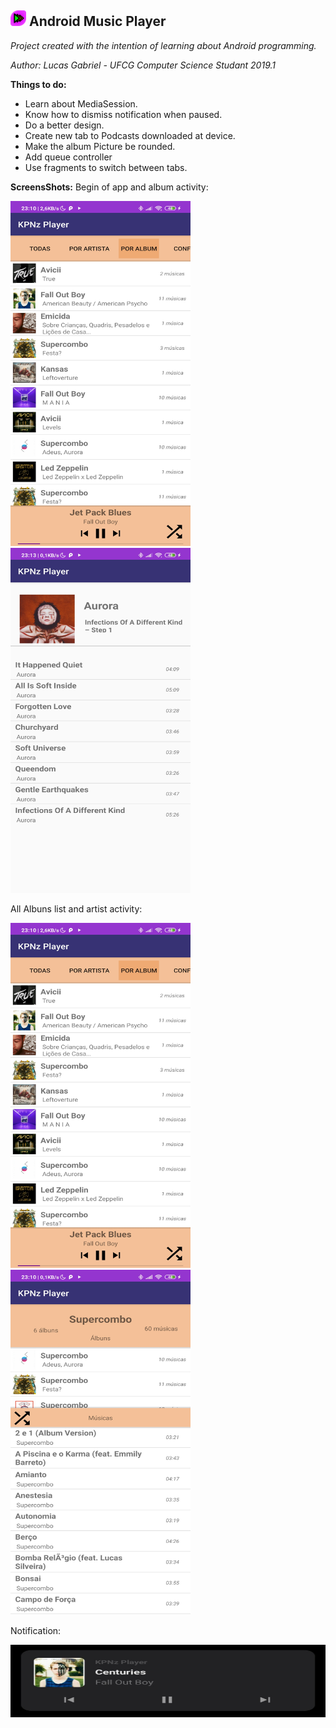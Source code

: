 ## <img src="./edits/icon.png" width="25" height="25"> **Android Music Player**
*Project created with the intention of learning about Android programming.*

*Author: Lucas Gabriel - UFCG Computer Science Studant 2019.1*

**Things to do:**
 - Learn about MediaSession.
 - Know how to dismiss notification when paused.
 - Do a better design.
 - Create new tab to Podcasts downloaded at device.
 - Make the album Picture be rounded.
 - Add queue controller
 - Use fragments to switch between tabs.

**ScreensShots:**
Begin of app and album activity:

<img src="./pics/pic_inicio.jpg" width="288" height="552"> <img src="./pics/pic_album.jpg" width="288" height="552">

All Albuns list and artist activity:

<img src="./pics/pic_listAlbum.jpg" width="288" height="552"> <img src="./pics/pic_artista.jpg" width="288" height="552">

Notification:

<img src="./pics/pic_notification.png" width="540" height="116">
